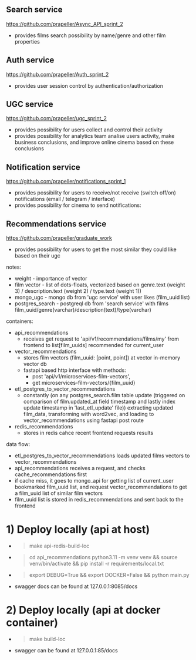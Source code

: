 ## Search service
https://github.com/prapeller/Async_API_sprint_2

- provides films search possibility by name/genre and other film properties


## Auth service
https://github.com/prapeller/Auth_sprint_2

- provides user session control by authentication/authorization


## UGC service
https://github.com/prapeller/ugc_sprint_2

- provides possibility for users collect and control their activity
- provides possibility for analytics team analise users activity, make business conclusions, and improve online cinema based on these conclusions


## Notification service
https://github.com/prapeller/notifications_sprint_1

- provides possibility for users to receive/not receive (switch off/on) notifications (email / telegram / interface)
- provides possibility for cinema to send notifications:

## Recommendations service
https://github.com/prapeller/graduate_work

- provides possibility for users to get the most similar they could like based on their ugc

notes:
- weight - importance of vector
- film vector - list of dots-floats, vectorized based on genre.text (weight 3) / description.text (weight 2) / type.text (weight 1))
- mongo_ugc - mongo db from 'ugc service' with user likes (film_uuid list)
- postgres_search - postgreql db from 'search service' with films film_uuid/genre(varchar)/description(text)/type(varchar)

containers:
- api_recommendations
  - receives get request to 'api/v1/recommendations/films/my' from frontend to list[film_uuids] recommended for current_user 
- vector_recommendations
  - stores film vectors (film_uuid: [point, point]) at vector in-memory vector db
  - fastapi based http interface with methods:
    - post 'api/v1/microservices-film-vectors', 
    - get microservices-film-vectors/{film_uuid}
- etl_postgres_to_vector_recommendations
  - constantly (on any postgres_search.film table update (triggered on comparison of film.updated_at field timestamp and lastly index update timestamp in 'last_etl_update' file)) extracting updated film_data, transforming with word2vec, and loading to vector_recommendations using fastapi post route
- redis_recommendations
  - stores in redis cahce recent frontend requests results

data flow:
- etl_postgres_to_vector_recommendations loads updated films vectors to vector_recommendations
- api_recommendations receives a request, and checks cache_recommendations first
- if cache miss, it goes to mongo_api for getting list of current_user bookmarked film_uuid list, and request vector_recommendations to get a film_uuid list of similar film vectors
- film_uuid list is stored in redis_recommendations and sent back to the frontend

# 1) Deploy locally (api at host)
- > make api-redis-build-loc
- > cd api_recommendations
  > python3.11 -m venv venv && source venv/bin/activate && pip install -r requirements/local.txt
- > export DEBUG=True && export DOCKER=False && python main.py
- swagger docs can be found at 127.0.0.1:8085/docs


# 2) Deploy locally (api at docker container)
- > make build-loc
- swagger can be found at 127.0.0.1:85/docs